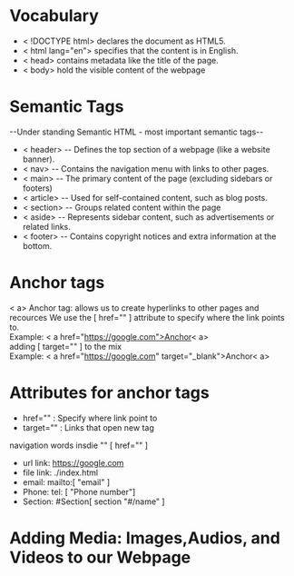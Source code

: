 # Vocabulary 

- < !DOCTYPE html> declares the document as HTML5.
- < html lang="en"> specifies that the content is in English.
- < head> contains metadata like the title of the page.
- < body> hold the visible content of the webpage 


# Semantic Tags 
--Under standing Semantic HTML - most important semantic tags--
- < header> -- Defines the top section of a webpage (like a website banner).
- < nav> -- Contains the navigation menu with links to other pages.
- < main> -- The primary content of the page (excluding sidebars or footers)
- < article> -- Used for self-contained content, such as blog posts.
- < section> -- Groups related content within the page
- < aside> -- Represents sidebar content, such as advertisements or related links.
- < footer> -- Contains copyright notices and extra information at the bottom.

# Anchor tags
< a> Anchor tag: allows us to create hyperlinks to other pages and recources
 We use the [ href="" ] attribute to specify where the link points to.
 <br/>
 Example: < a href="https://google.com">Anchor< a>
 <br/>
 adding [ target="" ] to the mix
 <br/>
 Example: < a href="https://google.com" target="_blank">Anchor< a>

# Attributes for anchor tags 
- href="" : Specify where link point to 
- target="" : Links that open new tag 

navigation words insdie "" [ href="" ]
- url link: https://google.com
- file link: ./index.html
- email: mailto:[ "email" ]
- Phone: tel: [ "Phone number"]
- Section: #Section[ section "#/name" ]

# Adding Media: Images,Audios, and Videos to our Webpage

